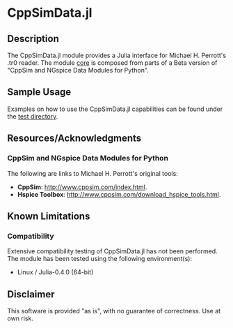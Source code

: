 # CppSimData.jl

## Description

The CppSimData.jl module provides a Julia interface for Michael H. Perrott's .tr0 reader. The module [core](core/) is composed from parts of a Beta version of "CppSim and NGspice Data Modules for Python".

## Sample Usage

Examples on how to use the CppSimData.jl capabilities can be found under the [test directory](test/).

## Resources/Acknowledgments

### CppSim and NGspice Data Modules for Python

The following are links to Michael H. Perrott's original tools:

 - **CppSim**: <http://www.cppsim.com/index.html>.
 - **Hspice Toolbox**: <http://www.cppsim.com/download_hspice_tools.html>.

## Known Limitations

### Compatibility

Extensive compatibility testing of CppSimData.jl has not been performed.  The module has been tested using the following environment(s):

 - Linux / Julia-0.4.0 (64-bit)

## Disclaimer

This software is provided "as is", with no guarantee of correctness.  Use at own risk.
